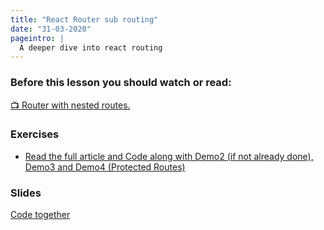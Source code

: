 ```yaml
---
title: "React Router sub routing"
date: "31-03-2020"
pageintro: |
  A deeper dive into react routing
---
```

         
### Before this lesson you should watch or read:
<!--BEGIN readings ##-->
[:tv: Router with nested routes.](https://www.youtube.com/watch?time_continue=115&v=sfvrjwVihFY)
<!--END readings ##-->

### Exercises
 <!--BEGIN exercises ##-->
- [Read the full article and Code along with Demo2 (if not already done), Demo3 and Demo4 (Protected Routes)](https://www.sitepoint.com/react-router-v4-complete-guide/)
<!--END exercises ##-->

### Slides
[Code together](https://docs.google.com/document/d/17zwrQF4OKfjtg8KZfFeInBFTahj6z0_psGdf5S8ozYM/edit?usp=sharing)